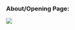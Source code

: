 ### About/Opening Page:
![](https://github.com/EECS3311F24/project-bargainbox/tree/main/doc/sprint0/ux_images/About.png "")
